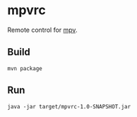 mpvrc
=====
Remote control for [mpv](https://mpv.io/).

Build
-----
`mvn package`

Run
---
`java -jar target/mpvrc-1.0-SNAPSHOT.jar`
